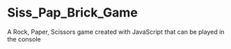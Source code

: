 # Siss_Pap_Brick_Game
A Rock, Paper, Scissors game created with JavaScript that can be played in the console
